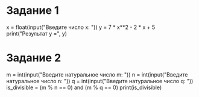 # Задание 1

x = float(input("Введите число x: "))
y = 7 * x**2 - 2 * x + 5
print("Результат y =", y)

# Задание 2

m = int(input("Введите натуральное число m: "))
n = int(input("Введите натуральное число n: "))
q = int(input("Введите натуральное число q: "))
is_divisible = (m % n == 0) and (m % q == 0)
print(is_divisible)

